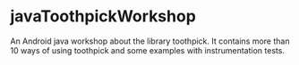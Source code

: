 # javaToothpickWorkshop
An Android java workshop about the library toothpick. It contains more than 10 ways of using toothpick and some examples with instrumentation tests.
